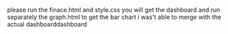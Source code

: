 please run the finace.html and style.css  you will get the dashboard and run separately the graph.html to get the bar chart i was't able to merge with the actual dashboarddashboard
